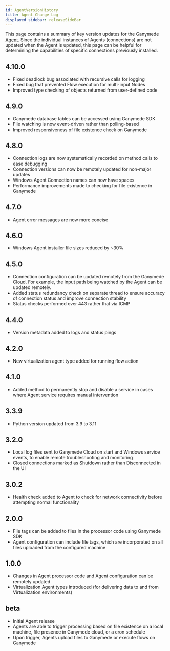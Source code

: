 ```yaml
---
id: AgentVersionHistory
title: Agent Change Log
displayed_sidebar: releaseSideBar
---
```


This page contains a summary of key version updates for the Ganymede [Agent](../app/agents/Agent.mdx).  Since the individual instances of Agents (connections) are not updated when the Agent is updated, this page can be helpful for determining the capabilities of specific connections previously installed.

## 4.10.0

- Fixed deadlock bug associated with recursive calls for logging
- Fixed bug that prevented Flow execution for multi-input Nodes
- Improved type checking of objects returned from user-defined code

## 4.9.0

- Ganymede database tables can be accessed using Ganymede SDK
- File watching is now event-driven rather than polling-based
- Improved responsiveness of file existence check on Ganymede

## 4.8.0

- Connection logs are now systematically recorded on method calls to ease debugging
- Connection versions can now be remotely updated for non-major updates
- Windows Agent Connection names can now have spaces
- Performance improvements made to checking for file existence in Ganymede

## 4.7.0

- Agent error messages are now more concise

## 4.6.0

- Windows Agent installer file sizes reduced by ~30%

## 4.5.0

- Connection configuration can be updated remotely from the Ganymede Cloud.  For example, the input path being watched by the Agent can be updated remotely.
- Added status redundancy check on separate thread to ensure accuracy of connection status and improve connection stability
- Status checks performed over 443 rather that via ICMP

## 4.4.0

- Version metadata added to logs and status pings

## 4.2.0

- New virtualization agent type added for running flow action

## 4.1.0

- Added method to permanently stop and disable a service in cases where Agent service requires manual intervention

## 3.3.9

- Python version updated from 3.9 to 3.11

## 3.2.0

- Local log files sent to Ganymede Cloud on start and Windows service events, to enable remote troubleshooting and monitoring
- Closed connections marked as Shutdown rather than Disconnected in the UI

## 3.0.2

- Health check added to Agent to check for network connectivity before attempting normal functionality

## 2.0.0

- File tags can be added to files in the processor code using Ganymede SDK
- Agent configuration can include file tags, which are incorporated on all files uploaded from the configured machine

## 1.0.0

- Changes in Agent processor code and Agent configuration can be remotely updated
- Virtualization Agent types introduced (for delivering data to and from Virtualization environments)

## beta

- Initial Agent release
- Agents are able to trigger processing based on file existence on a local machine, file presence in Ganymede cloud, or a cron schedule
- Upon trigger, Agents upload files to Ganymede or execute flows on Ganymede
